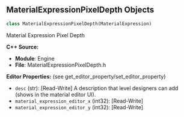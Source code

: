 ## MaterialExpressionPixelDepth Objects

```python
class MaterialExpressionPixelDepth(MaterialExpression)
```

Material Expression Pixel Depth

**C++ Source:**

- **Module**: Engine
- **File**: MaterialExpressionPixelDepth.h

**Editor Properties:** (see get_editor_property/set_editor_property)

- ``desc`` (str):  [Read-Write] A description that level designers can add (shows in the material editor UI).
- ``material_expression_editor_x`` (int32):  [Read-Write]
- ``material_expression_editor_y`` (int32):  [Read-Write]

<a id="unreal.MaterialExpressionPixelNormalWS"></a>